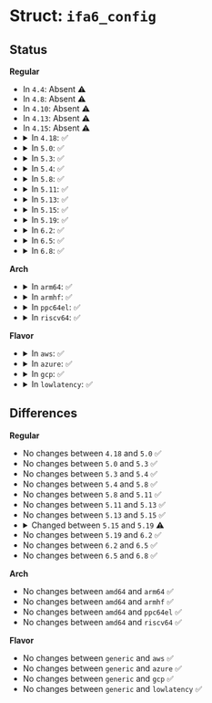# Struct: <code>ifa6_config</code>

## Status
<b>Regular</b>
<ul>
<li>
In <code>4.4</code>: Absent ⚠️
</li>
<li>
In <code>4.8</code>: Absent ⚠️
</li>
<li>
In <code>4.10</code>: Absent ⚠️
</li>
<li>
In <code>4.13</code>: Absent ⚠️
</li>
<li>
In <code>4.15</code>: Absent ⚠️
</li>
<li>
<details>
<summary>In <code>4.18</code>: ✅</summary>

```c
struct ifa6_config {
    const struct in6_addr *pfx;
    unsigned int plen;
    const struct in6_addr *peer_pfx;
    u32 rt_priority;
    u32 ifa_flags;
    u32 preferred_lft;
    u32 valid_lft;
    u16 scope;
};
```
</details>
</li>
<li>
<details>
<summary>In <code>5.0</code>: ✅</summary>

```c
struct ifa6_config {
    const struct in6_addr *pfx;
    unsigned int plen;
    const struct in6_addr *peer_pfx;
    u32 rt_priority;
    u32 ifa_flags;
    u32 preferred_lft;
    u32 valid_lft;
    u16 scope;
};
```
</details>
</li>
<li>
<details>
<summary>In <code>5.3</code>: ✅</summary>

```c
struct ifa6_config {
    const struct in6_addr *pfx;
    unsigned int plen;
    const struct in6_addr *peer_pfx;
    u32 rt_priority;
    u32 ifa_flags;
    u32 preferred_lft;
    u32 valid_lft;
    u16 scope;
};
```
</details>
</li>
<li>
<details>
<summary>In <code>5.4</code>: ✅</summary>

```c
struct ifa6_config {
    const struct in6_addr *pfx;
    unsigned int plen;
    const struct in6_addr *peer_pfx;
    u32 rt_priority;
    u32 ifa_flags;
    u32 preferred_lft;
    u32 valid_lft;
    u16 scope;
};
```
</details>
</li>
<li>
<details>
<summary>In <code>5.8</code>: ✅</summary>

```c
struct ifa6_config {
    const struct in6_addr *pfx;
    unsigned int plen;
    const struct in6_addr *peer_pfx;
    u32 rt_priority;
    u32 ifa_flags;
    u32 preferred_lft;
    u32 valid_lft;
    u16 scope;
};
```
</details>
</li>
<li>
<details>
<summary>In <code>5.11</code>: ✅</summary>

```c
struct ifa6_config {
    const struct in6_addr *pfx;
    unsigned int plen;
    const struct in6_addr *peer_pfx;
    u32 rt_priority;
    u32 ifa_flags;
    u32 preferred_lft;
    u32 valid_lft;
    u16 scope;
};
```
</details>
</li>
<li>
<details>
<summary>In <code>5.13</code>: ✅</summary>

```c
struct ifa6_config {
    const struct in6_addr *pfx;
    unsigned int plen;
    const struct in6_addr *peer_pfx;
    u32 rt_priority;
    u32 ifa_flags;
    u32 preferred_lft;
    u32 valid_lft;
    u16 scope;
};
```
</details>
</li>
<li>
<details>
<summary>In <code>5.15</code>: ✅</summary>

```c
struct ifa6_config {
    const struct in6_addr *pfx;
    unsigned int plen;
    const struct in6_addr *peer_pfx;
    u32 rt_priority;
    u32 ifa_flags;
    u32 preferred_lft;
    u32 valid_lft;
    u16 scope;
};
```
</details>
</li>
<li>
<details>
<summary>In <code>5.19</code>: ✅</summary>

```c
struct ifa6_config {
    const struct in6_addr *pfx;
    unsigned int plen;
    u8 ifa_proto;
    const struct in6_addr *peer_pfx;
    u32 rt_priority;
    u32 ifa_flags;
    u32 preferred_lft;
    u32 valid_lft;
    u16 scope;
};
```
</details>
</li>
<li>
<details>
<summary>In <code>6.2</code>: ✅</summary>

```c
struct ifa6_config {
    const struct in6_addr *pfx;
    unsigned int plen;
    u8 ifa_proto;
    const struct in6_addr *peer_pfx;
    u32 rt_priority;
    u32 ifa_flags;
    u32 preferred_lft;
    u32 valid_lft;
    u16 scope;
};
```
</details>
</li>
<li>
<details>
<summary>In <code>6.5</code>: ✅</summary>

```c
struct ifa6_config {
    const struct in6_addr *pfx;
    unsigned int plen;
    u8 ifa_proto;
    const struct in6_addr *peer_pfx;
    u32 rt_priority;
    u32 ifa_flags;
    u32 preferred_lft;
    u32 valid_lft;
    u16 scope;
};
```
</details>
</li>
<li>
<details>
<summary>In <code>6.8</code>: ✅</summary>

```c
struct ifa6_config {
    const struct in6_addr *pfx;
    unsigned int plen;
    u8 ifa_proto;
    const struct in6_addr *peer_pfx;
    u32 rt_priority;
    u32 ifa_flags;
    u32 preferred_lft;
    u32 valid_lft;
    u16 scope;
};
```
</details>
</li>
</ul>
<b>Arch</b>
<ul>
<li>
<details>
<summary>In <code>arm64</code>: ✅</summary>

```c
struct ifa6_config {
    const struct in6_addr *pfx;
    unsigned int plen;
    const struct in6_addr *peer_pfx;
    u32 rt_priority;
    u32 ifa_flags;
    u32 preferred_lft;
    u32 valid_lft;
    u16 scope;
};
```
</details>
</li>
<li>
<details>
<summary>In <code>armhf</code>: ✅</summary>

```c
struct ifa6_config {
    const struct in6_addr *pfx;
    unsigned int plen;
    const struct in6_addr *peer_pfx;
    u32 rt_priority;
    u32 ifa_flags;
    u32 preferred_lft;
    u32 valid_lft;
    u16 scope;
};
```
</details>
</li>
<li>
<details>
<summary>In <code>ppc64el</code>: ✅</summary>

```c
struct ifa6_config {
    const struct in6_addr *pfx;
    unsigned int plen;
    const struct in6_addr *peer_pfx;
    u32 rt_priority;
    u32 ifa_flags;
    u32 preferred_lft;
    u32 valid_lft;
    u16 scope;
};
```
</details>
</li>
<li>
<details>
<summary>In <code>riscv64</code>: ✅</summary>

```c
struct ifa6_config {
    const struct in6_addr *pfx;
    unsigned int plen;
    const struct in6_addr *peer_pfx;
    u32 rt_priority;
    u32 ifa_flags;
    u32 preferred_lft;
    u32 valid_lft;
    u16 scope;
};
```
</details>
</li>
</ul>
<b>Flavor</b>
<ul>
<li>
<details>
<summary>In <code>aws</code>: ✅</summary>

```c
struct ifa6_config {
    const struct in6_addr *pfx;
    unsigned int plen;
    const struct in6_addr *peer_pfx;
    u32 rt_priority;
    u32 ifa_flags;
    u32 preferred_lft;
    u32 valid_lft;
    u16 scope;
};
```
</details>
</li>
<li>
<details>
<summary>In <code>azure</code>: ✅</summary>

```c
struct ifa6_config {
    const struct in6_addr *pfx;
    unsigned int plen;
    const struct in6_addr *peer_pfx;
    u32 rt_priority;
    u32 ifa_flags;
    u32 preferred_lft;
    u32 valid_lft;
    u16 scope;
};
```
</details>
</li>
<li>
<details>
<summary>In <code>gcp</code>: ✅</summary>

```c
struct ifa6_config {
    const struct in6_addr *pfx;
    unsigned int plen;
    const struct in6_addr *peer_pfx;
    u32 rt_priority;
    u32 ifa_flags;
    u32 preferred_lft;
    u32 valid_lft;
    u16 scope;
};
```
</details>
</li>
<li>
<details>
<summary>In <code>lowlatency</code>: ✅</summary>

```c
struct ifa6_config {
    const struct in6_addr *pfx;
    unsigned int plen;
    const struct in6_addr *peer_pfx;
    u32 rt_priority;
    u32 ifa_flags;
    u32 preferred_lft;
    u32 valid_lft;
    u16 scope;
};
```
</details>
</li>
</ul>

## Differences
<b>Regular</b>
<ul>
<li>
No changes between <code>4.18</code> and <code>5.0</code> ✅
</li>
<li>
No changes between <code>5.0</code> and <code>5.3</code> ✅
</li>
<li>
No changes between <code>5.3</code> and <code>5.4</code> ✅
</li>
<li>
No changes between <code>5.4</code> and <code>5.8</code> ✅
</li>
<li>
No changes between <code>5.8</code> and <code>5.11</code> ✅
</li>
<li>
No changes between <code>5.11</code> and <code>5.13</code> ✅
</li>
<li>
No changes between <code>5.13</code> and <code>5.15</code> ✅
</li>
<li>
<details>
<summary>Changed between <code>5.15</code> and <code>5.19</code> ⚠️</summary>
<ul>
<li>
<b>Field added. </b>
<code>u8 ifa_proto</code>
</li>
</ul>
</details>
</li>
<li>
No changes between <code>5.19</code> and <code>6.2</code> ✅
</li>
<li>
No changes between <code>6.2</code> and <code>6.5</code> ✅
</li>
<li>
No changes between <code>6.5</code> and <code>6.8</code> ✅
</li>
</ul>
<b>Arch</b>
<ul>
<li>
No changes between <code>amd64</code> and <code>arm64</code> ✅
</li>
<li>
No changes between <code>amd64</code> and <code>armhf</code> ✅
</li>
<li>
No changes between <code>amd64</code> and <code>ppc64el</code> ✅
</li>
<li>
No changes between <code>amd64</code> and <code>riscv64</code> ✅
</li>
</ul>
<b>Flavor</b>
<ul>
<li>
No changes between <code>generic</code> and <code>aws</code> ✅
</li>
<li>
No changes between <code>generic</code> and <code>azure</code> ✅
</li>
<li>
No changes between <code>generic</code> and <code>gcp</code> ✅
</li>
<li>
No changes between <code>generic</code> and <code>lowlatency</code> ✅
</li>
</ul>
